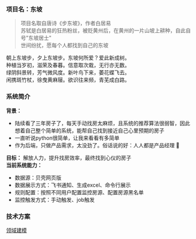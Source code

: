 ### 项目名：东坡
> 项目名取自唐诗《步东坡》，作者白居易  
> 苏轼是白居易的狂热粉丝，被贬黄州后，在黄州的一片山坡上耕种，自此自号"东坡居士"  
> 世间纷扰，愿每个人都找到自己的东坡

朝上东坡步，夕上东坡步。东坡何所爱？爱此新成树。  
种植当岁初，滋荣及春暮。信意取次栽，无行亦无数。  
绿阴斜景转，芳气微风度。新叶鸟下来，萎花蝶飞去。  
闲携斑竹杖，徐曳黄麻屦。欲识往来频，青芜成白路。  

### 系统简介
**背景：** 
- 陆续看了三年房子了，每天手动找房太麻烦，且系统的推荐算法很弱智，因此想着自己整个简单的系统，能帮自己找到接近自己心里预期的房子
- 一直听说python很简单，让我来看看有多简单
- 作为后端，只做产品需求，太没劲了。俗话说的好：人人都是产品经理 :dog:

**目标：** 解放人力，提升找房效率，最终找到心仪的房子  
**当前系统能力：**
- 数据源：贝壳网页版
- 数据展示方式：飞书通知、生成excel、命令行展示
- 规则配置：按照不同用户配置监控房源、配置房源黑名单
- 监控触发方式：手动触发、job触发

### 技术方案
[领域建模](/resources/technical/technical.md)

